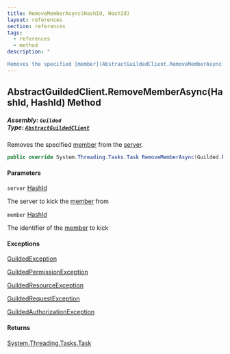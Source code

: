 ```yaml
---
title: RemoveMemberAsync(HashId, HashId)
layout: references
section: references
tags:
  - references
  - method
description: "

Removes the specified [member](AbstractGuildedClient.RemoveMemberAsync(HashId,HashId)#Guilded.AbstractGuildedClient.RemoveMemberAsync(Guilded.Base.HashId,Guilded.Base.HashId).member 'Guilded.AbstractGuildedClient.RemoveMemberAsync(Guilded.Base.HashId, Guilded.Base.HashId).member') from the [server](AbstractGuildedClient.RemoveMemberAsync(HashId,HashId)#Guilded.AbstractGuildedClient.RemoveMemberAsync(Guilded.Base.HashId,Guilded.Base.HashId).server 'Guilded.AbstractGuildedClient.RemoveMemberAsync(Guilded.Base.HashId, Guilded.Base.HashId).server')."
---
```


## AbstractGuildedClient.RemoveMemberAsync(HashId, HashId) Method
##### **Assembly:** `Guilded`<br/>**Type:** [`AbstractGuildedClient`](AbstractGuildedClient 'Guilded.AbstractGuildedClient')

Removes the specified [member](AbstractGuildedClient.RemoveMemberAsync(HashId,HashId)#Guilded.AbstractGuildedClient.RemoveMemberAsync(Guilded.Base.HashId,Guilded.Base.HashId).member 'Guilded.AbstractGuildedClient.RemoveMemberAsync(Guilded.Base.HashId, Guilded.Base.HashId).member') from the [server](AbstractGuildedClient.RemoveMemberAsync(HashId,HashId)#Guilded.AbstractGuildedClient.RemoveMemberAsync(Guilded.Base.HashId,Guilded.Base.HashId).server 'Guilded.AbstractGuildedClient.RemoveMemberAsync(Guilded.Base.HashId, Guilded.Base.HashId).server').

```csharp
public override System.Threading.Tasks.Task RemoveMemberAsync(Guilded.Base.HashId server, Guilded.Base.HashId member);
```
#### Parameters

<a name='Guilded.AbstractGuildedClient.RemoveMemberAsync(Guilded.Base.HashId,Guilded.Base.HashId).server'></a>

`server` [HashId](HashId 'Guilded.Base.HashId')

The server to kick the [member](Member 'Guilded.Base.Servers.Member') from

<a name='Guilded.AbstractGuildedClient.RemoveMemberAsync(Guilded.Base.HashId,Guilded.Base.HashId).member'></a>

`member` [HashId](HashId 'Guilded.Base.HashId')

The identifier of the [member](Member 'Guilded.Base.Servers.Member') to kick

#### Exceptions

[GuildedException](GuildedException 'Guilded.Base.GuildedException')

[GuildedPermissionException](GuildedPermissionException 'Guilded.Base.GuildedPermissionException')

[GuildedResourceException](GuildedResourceException 'Guilded.Base.GuildedResourceException')

[GuildedRequestException](GuildedRequestException 'Guilded.Base.GuildedRequestException')

[GuildedAuthorizationException](GuildedAuthorizationException 'Guilded.Base.GuildedAuthorizationException')

#### Returns
[System.Threading.Tasks.Task](https://docs.microsoft.com/en-us/dotnet/api/System.Threading.Tasks.Task 'System.Threading.Tasks.Task')